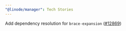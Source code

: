 ```yaml
---
"@linode/manager": Tech Stories
---
```


Add dependency resolution for `brace-expansion` ([#12869](https://github.com/linode/manager/pull/12869))
